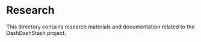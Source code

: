 # Research

This directory contains research materials and documentation related to the DashDashStash project.